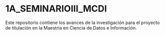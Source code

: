 # 1A_SEMINARIOIII_MCDI
Este repositorio contiene los avances de la investigación para el proyecto de titulación en la Maestría en Ciencia de Datos e Información.
